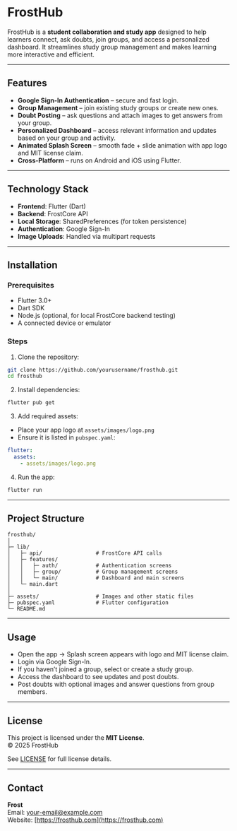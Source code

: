 
# FrostHub

FrostHub is a **student collaboration and study app** designed to help learners connect, ask doubts, join groups, and access a personalized dashboard. It streamlines study group management and makes learning more interactive and efficient.

---

## Features

- **Google Sign-In Authentication** – secure and fast login.
- **Group Management** – join existing study groups or create new ones.
- **Doubt Posting** – ask questions and attach images to get answers from your group.
- **Personalized Dashboard** – access relevant information and updates based on your group and activity.
- **Animated Splash Screen** – smooth fade + slide animation with app logo and MIT license claim.
- **Cross-Platform** – runs on Android and iOS using Flutter.

---

## Technology Stack

- **Frontend**: Flutter (Dart)
- **Backend**: FrostCore API
- **Local Storage**: SharedPreferences (for token persistence)
- **Authentication**: Google Sign-In
- **Image Uploads**: Handled via multipart requests

---

## Installation

### Prerequisites

- Flutter 3.0+  
- Dart SDK  
- Node.js (optional, for local FrostCore backend testing)  
- A connected device or emulator

### Steps

1. Clone the repository:

```bash
git clone https://github.com/yourusername/frosthub.git
cd frosthub
```

2. Install dependencies:

```bash
flutter pub get
```

3. Add required assets:

- Place your app logo at `assets/images/logo.png`  
- Ensure it is listed in `pubspec.yaml`:

```yaml
flutter:
  assets:
    - assets/images/logo.png
```

4. Run the app:

```bash
flutter run
```

---

## Project Structure

```
frosthub/
│
├─ lib/
│   ├─ api/                 # FrostCore API calls
│   ├─ features/
│   │   ├─ auth/            # Authentication screens
│   │   ├─ group/           # Group management screens
│   │   └─ main/            # Dashboard and main screens
│   └─ main.dart
│
├─ assets/                  # Images and other static files
├─ pubspec.yaml             # Flutter configuration
└─ README.md
```

---

## Usage

- Open the app → Splash screen appears with logo and MIT license claim.  
- Login via Google Sign-In.  
- If you haven’t joined a group, select or create a study group.  
- Access the dashboard to see updates and post doubts.  
- Post doubts with optional images and answer questions from group members.  

---

## License

This project is licensed under the **MIT License**.  
© 2025 FrostHub

See [LICENSE](LICENSE) for full license details.

---

## Contact

**Frost**  
Email: your-email@example.com  
Website: [https://frosthub.com](https://frosthub.com)
